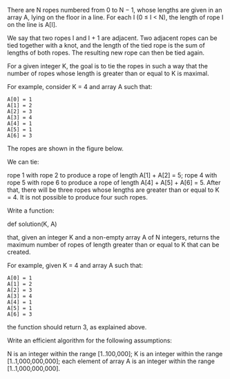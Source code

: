 There are N ropes numbered from 0 to N − 1, whose lengths are given in an array A, lying on the floor in a line. For each I (0 ≤ I < N), the length of rope I on the line is A[I].

We say that two ropes I and I + 1 are adjacent. Two adjacent ropes can be tied together with a knot, and the length of the tied rope is the sum of lengths of both ropes. The resulting new rope can then be tied again.

For a given integer K, the goal is to tie the ropes in such a way that the number of ropes whose length is greater than or equal to K is maximal.

For example, consider K = 4 and array A such that:

    A[0] = 1
    A[1] = 2
    A[2] = 3
    A[3] = 4
    A[4] = 1
    A[5] = 1
    A[6] = 3
The ropes are shown in the figure below. 

We can tie:

rope 1 with rope 2 to produce a rope of length A[1] + A[2] = 5;
rope 4 with rope 5 with rope 6 to produce a rope of length A[4] + A[5] + A[6] = 5.
After that, there will be three ropes whose lengths are greater than or equal to K = 4. It is not possible to produce four such ropes.

Write a function:

def solution(K, A)

that, given an integer K and a non-empty array A of N integers, returns the maximum number of ropes of length greater than or equal to K that can be created.

For example, given K = 4 and array A such that:

    A[0] = 1
    A[1] = 2
    A[2] = 3
    A[3] = 4
    A[4] = 1
    A[5] = 1
    A[6] = 3
the function should return 3, as explained above.

Write an efficient algorithm for the following assumptions:

N is an integer within the range [1..100,000];
K is an integer within the range [1..1,000,000,000];
each element of array A is an integer within the range [1..1,000,000,000].